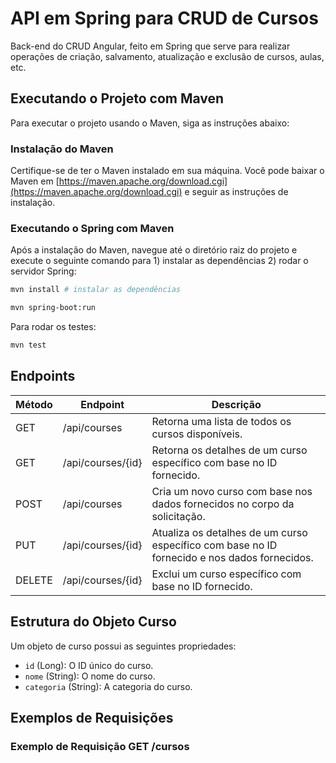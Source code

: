 # API em Spring para CRUD de Cursos

Back-end do CRUD Angular, feito em Spring que serve para realizar operações de criação, salvamento, atualização e exclusão de cursos, aulas, etc.

## Executando o Projeto com Maven

Para executar o projeto usando o Maven, siga as instruções abaixo:

### Instalação do Maven

Certifique-se de ter o Maven instalado em sua máquina. Você pode baixar o Maven em [https://maven.apache.org/download.cgi](https://maven.apache.org/download.cgi) e seguir as instruções de instalação.

### Executando o Spring com Maven

Após a instalação do Maven, navegue até o diretório raiz do projeto e execute o seguinte comando para 1) instalar as dependências 2) rodar o servidor Spring:

```bash
mvn install # instalar as dependências

mvn spring-boot:run
```

Para rodar os testes:

```bash
mvn test
```

## Endpoints

| Método | Endpoint         | Descrição                                                                                   |
|--------|------------------|---------------------------------------------------------------------------------------------|
| GET    | /api/courses     | Retorna uma lista de todos os cursos disponíveis.                                           |
| GET    | /api/courses/{id}| Retorna os detalhes de um curso específico com base no ID fornecido.                        |
| POST   | /api/courses     | Cria um novo curso com base nos dados fornecidos no corpo da solicitação.                   |
| PUT    | /api/courses/{id}| Atualiza os detalhes de um curso específico com base no ID fornecido e nos dados fornecidos.|
| DELETE | /api/courses/{id}| Exclui um curso específico com base no ID fornecido.                                        |

## Estrutura do Objeto Curso

Um objeto de curso possui as seguintes propriedades:

- `id` (Long): O ID único do curso.
- `nome` (String): O nome do curso.
- `categoria` (String): A categoria do curso.

## Exemplos de Requisições

### Exemplo de Requisição GET /cursos
